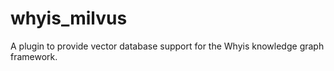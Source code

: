 # whyis_milvus
A plugin to provide vector database support for the Whyis knowledge graph framework.
